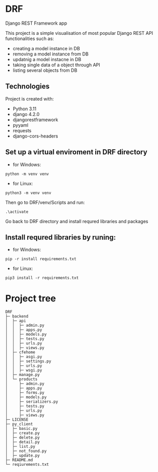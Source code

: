 # DRF
Django REST Framework app

This project is a simple visualisation of most popular Django REST API functionalities such as:
* creating a model instance in DB
* removing a model instance from DB
* updatnig a model instacne in DB
* taking single data of a object through API
* listing several objects from DB

## Technologies
Project is created with:
* Python 3.11
* django 4.2.0
* djangorestframework
* pyyaml
* requests
* django-cors-headers


## Set up a virtual enviroment in DRF directory

* for Windows:
```
python -m venv venv
```

* for Linux:
```
python3 -m venv venv
```

Then go to DRF/venv/Scripts and run:

```
.\activate
```
Go back to DRF directory and install requred libraries and packages

## Install requred libraries by runing:

* for Windows:
```
pip -r install requirements.txt
```

* for Linux:
```
pip3 install -r requirements.txt
```

# Project tree 

```
DRF 
├─ backend
│  ├─ api
│  │  ├─ admin.py
│  │  ├─ apps.py
│  │  ├─ models.py
│  │  ├─ tests.py
│  │  ├─ urls.py
│  │  ├─ views.py
│  ├─ cfehome
│  │  ├─ asgi.py
│  │  ├─ settings.py
│  │  ├─ urls.py
│  │  ├─ wsgi.py
│  ├─ manage.py
│  └─ products
│     ├─ admin.py
│     ├─ apps.py
│     ├─ forms.py
│     ├─ models.py
│     ├─ serializers.py
│     ├─ tests.py
│     ├─ urls.py
│     ├─ views.py
├─ LICENSE
├─ py_client
│  ├─ basic.py
│  ├─ create.py
│  ├─ delete.py
│  ├─ detail.py
│  ├─ list.py
│  ├─ not_found.py
│  ├─ update.py
├─ README.md
└─ reqiurements.txt

```